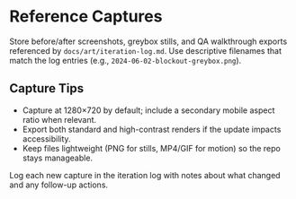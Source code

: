 # Reference Captures

Store before/after screenshots, greybox stills, and QA walkthrough exports referenced by `docs/art/iteration-log.md`. Use descriptive filenames that match the log entries (e.g., `2024-06-02-blockout-greybox.png`).

## Capture Tips
- Capture at 1280×720 by default; include a secondary mobile aspect ratio when relevant.
- Export both standard and high-contrast renders if the update impacts accessibility.
- Keep files lightweight (PNG for stills, MP4/GIF for motion) so the repo stays manageable.

Log each new capture in the iteration log with notes about what changed and any follow-up actions.
